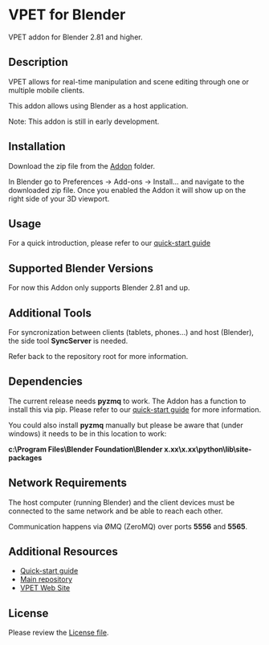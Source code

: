 # VPET for Blender

VPET addon for Blender 2.81 and higher.

## Description

VPET allows for real-time manipulation and scene editing through one or multiple mobile clients.

This addon allows using Blender as a host application.

Note: This addon is still in early development.

## Installation

Download the zip file from the [Addon](/Addon) folder.

In Blender go to Preferences -> Add-ons -> Install... and navigate to the downloaded zip file. Once you enabled the Addon it will show up on the right side of your 3D viewport.

## Usage

For a quick introduction, please refer to our [quick-start guide](../.doc/VPET_Blender_Quickstart.md)

## Supported Blender Versions

For now this Addon only supports Blender 2.81 and up.

## Additional Tools

For syncronization between clients (tablets, phones...) and host (Blender), the side tool **SyncServer** is needed.

Refer back to the repository root for more information.

## Dependencies

The current release needs **pyzmq** to work. The Addon has a function to install this via pip. Please refer to our [quick-start guide](../.doc/VPET_Blender_Quickstart.md) for more information.

You could also install **pyzmq** manually but please be aware that (under windows) it needs to be in this location to work:

**c:\Program Files\Blender Foundation\Blender x.xx\x.xx\python\lib\site-packages**

## Network Requirements

The host computer (running Blender) and the client devices must be connected to the same network and be able to reach each other.

Communication happens via ØMQ (ZeroMQ) over ports **5556** and **5565**.

## Additional Resources

* [Quick-start guide](../.doc/VPET_Blender_Quickstart.md)
* [Main repository](https://github.com/FilmakademieRnd/VPET)
* [VPET Web Site](https://animationsinstitut.de/en/research/tools/vpet)

## License

Please review the [License file](LICENSE.TXT).
